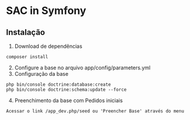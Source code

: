 # SAC in Symfony

## Instalação

1. Download de dependências
```
composer install
```
2. Configure a base no arquivo app/config/parameters.yml
3. Configuração da base
```
php bin/console doctrine:database:create
php bin/console doctrine:schema:update --force
```
4. Preenchimento da base com Pedidos iniciais
```
Acessar o link /app_dev.php/seed ou 'Preencher Base' através do menu
```
